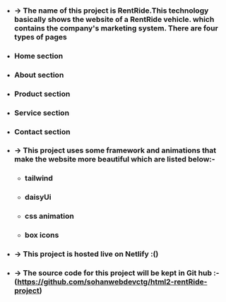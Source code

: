* ### -> The name of this project is RentRide.This technology basically shows the website of a RentRide vehicle. which contains the company's marketing system. There are four types of pages 
 * ### Home section
 * ### About section
 * ### Product section
 * ### Service section
 * ### Contact section

* ### -> This project uses some framework and animations that make the website more beautiful which are listed below:-
  * ### tailwind
  * ### daisyUi
  * ### css animation
  * ### box icons

* ### -> This project is hosted live on Netlify :()
* ### -> The source code for this project will be kept in Git hub :-(https://github.com/sohanwebdevctg/html2-rentRide-project)